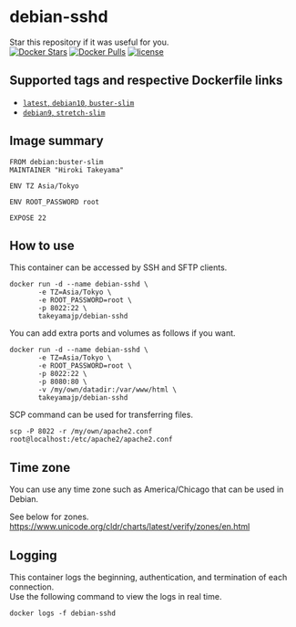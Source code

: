 # debian-sshd
Star this repository if it was useful for you.  
[![Docker Stars](https://img.shields.io/docker/stars/takeyamajp/debian-sshd.svg)](https://hub.docker.com/r/takeyamajp/debian-sshd/)
[![Docker Pulls](https://img.shields.io/docker/pulls/takeyamajp/debian-sshd.svg)](https://hub.docker.com/r/takeyamajp/debian-sshd/)
[![license](https://img.shields.io/github/license/takeyamajp/docker-debian-sshd.svg)](https://github.com/takeyamajp/docker-debian-sshd/blob/master/LICENSE)

## Supported tags and respective Dockerfile links  
- [`latest`, `debian10`, `buster-slim`](https://github.com/takeyamajp/docker-debian-sshd/blob/master/debian10/Dockerfile)
- [`debian9`, `stretch-slim`](https://github.com/takeyamajp/docker-debian-sshd/blob/master/debian9/Dockerfile)

## Image summary
    FROM debian:buster-slim  
    MAINTAINER "Hiroki Takeyama"
    
    ENV TZ Asia/Tokyo
    
    ENV ROOT_PASSWORD root
    
    EXPOSE 22

## How to use
This container can be accessed by SSH and SFTP clients.

    docker run -d --name debian-sshd \  
           -e TZ=Asia/Tokyo \  
           -e ROOT_PASSWORD=root \  
           -p 8022:22 \  
           takeyamajp/debian-sshd

You can add extra ports and volumes as follows if you want.

    docker run -d --name debian-sshd \  
           -e TZ=Asia/Tokyo \  
           -e ROOT_PASSWORD=root \  
           -p 8022:22 \  
           -p 8080:80 \  
           -v /my/own/datadir:/var/www/html \  
           takeyamajp/debian-sshd

SCP command can be used for transferring files.

    scp -P 8022 -r /my/own/apache2.conf root@localhost:/etc/apache2/apache2.conf

## Time zone
You can use any time zone such as America/Chicago that can be used in Debian.  

See below for zones.  
https://www.unicode.org/cldr/charts/latest/verify/zones/en.html

## Logging
This container logs the beginning, authentication, and termination of each connection.  
Use the following command to view the logs in real time.

    docker logs -f debian-sshd
